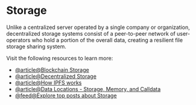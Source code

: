# Storage

Unlike a centralized server operated by a single company or organization, decentralized storage systems consist of a peer-to-peer network of user-operators who hold a portion of the overall data, creating a resilient file storage sharing system.

Visit the following resources to learn more:

- [@article@Blockchain Storage](https://www.techtarget.com/searchstorage/definition/blockchain-storage)
- [@article@Decentralized Storage](https://ethereum.org/en/developers/docs/storage/)
- [@article@How IPFS works](https://docs.ipfs.tech/concepts/how-ipfs-works/)
- [@article@Data Locations - Storage, Memory, and Calldata](https://www.cyfrin.io/glossary/data-locations-storage-memory-and-calldata-solidity-code-example)
- [@feed@Explore top posts about Storage](https://app.daily.dev/tags/storage?ref=roadmapsh)